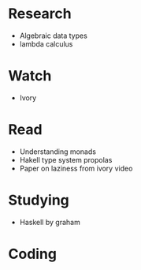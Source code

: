# Research
- Algebraic data types
- lambda calculus

# Watch
- Ivory

# Read
- Understanding monads
- Hakell type system propolas
- Paper on laziness from ivory video

# Studying
- Haskell by graham

# Coding
